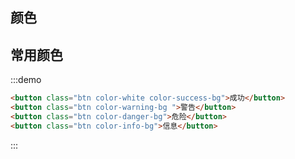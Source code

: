 ## 颜色 


## 常用颜色
:::demo
```html
<button class="btn color-white color-success-bg">成功</button>
<button class="btn color-warning-bg ">警告</button>
<button class="btn color-danger-bg">危险</button>
<button class="btn color-info-bg">信息</button>
```
:::

